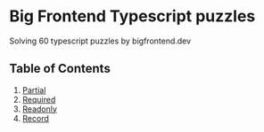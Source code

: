 # Big Frontend Typescript puzzles

Solving 60 typescript puzzles by bigfrontend.dev

## Table of Contents

1. [Partial](https://github.com/jyggiz/big-frontend-typescript/blob/main/partial/README.md)
2. [Required](https://github.com/jyggiz/big-frontend-typescript/blob/main/required/README.md)
3. [Readonly](https://github.com/jyggiz/big-frontend-typescript/blob/main/readonly/README.md)
4. [Record](https://github.com/jyggiz/big-frontend-typescript/blob/main/record/README.md)
